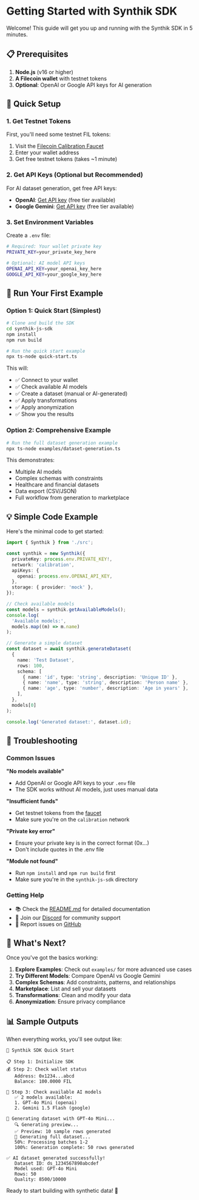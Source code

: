 # Getting Started with Synthik SDK

Welcome! This guide will get you up and running with the Synthik SDK in 5 minutes.

## 📋 Prerequisites

1. **Node.js** (v16 or higher)
2. **A Filecoin wallet** with testnet tokens
3. **Optional**: OpenAI or Google API keys for AI generation

## 🚀 Quick Setup

### 1. Get Testnet Tokens

First, you'll need some testnet FIL tokens:

1. Visit the [Filecoin Calibration Faucet](https://faucet.calibration.fildev.network/)
2. Enter your wallet address
3. Get free testnet tokens (takes ~1 minute)

### 2. Get API Keys (Optional but Recommended)

For AI dataset generation, get free API keys:

- **OpenAI**: [Get API key](https://platform.openai.com/api-keys) (free tier available)
- **Google Gemini**: [Get API key](https://aistudio.google.com/app/apikey) (free tier available)

### 3. Set Environment Variables

Create a `.env` file:

```bash
# Required: Your wallet private key
PRIVATE_KEY=your_private_key_here

# Optional: AI model API keys
OPENAI_API_KEY=your_openai_key_here
GOOGLE_API_KEY=your_google_key_here
```

## 🎯 Run Your First Example

### Option 1: Quick Start (Simplest)

```bash
# Clone and build the SDK
cd synthik-js-sdk
npm install
npm run build

# Run the quick start example
npx ts-node quick-start.ts
```

This will:

- ✅ Connect to your wallet
- ✅ Check available AI models
- ✅ Create a dataset (manual or AI-generated)
- ✅ Apply transformations
- ✅ Apply anonymization
- ✅ Show you the results

### Option 2: Comprehensive Example

```bash
# Run the full dataset generation example
npx ts-node examples/dataset-generation.ts
```

This demonstrates:

- Multiple AI models
- Complex schemas with constraints
- Healthcare and financial datasets
- Data export (CSV/JSON)
- Full workflow from generation to marketplace

## 💡 Simple Code Example

Here's the minimal code to get started:

```typescript
import { Synthik } from './src';

const synthik = new Synthik({
  privateKey: process.env.PRIVATE_KEY!,
  network: 'calibration',
  apiKeys: {
    openai: process.env.OPENAI_API_KEY,
  },
  storage: { provider: 'mock' },
});

// Check available models
const models = synthik.getAvailableModels();
console.log(
  'Available models:',
  models.map((m) => m.name)
);

// Generate a simple dataset
const dataset = await synthik.generateDataset(
  {
    name: 'Test Dataset',
    rows: 100,
    schema: [
      { name: 'id', type: 'string', description: 'Unique ID' },
      { name: 'name', type: 'string', description: 'Person name' },
      { name: 'age', type: 'number', description: 'Age in years' },
    ],
  },
  models[0]
);

console.log('Generated dataset:', dataset.id);
```

## 🔧 Troubleshooting

### Common Issues

**"No models available"**

- Add OpenAI or Google API keys to your `.env` file
- The SDK works without AI models, just uses manual data

**"Insufficient funds"**

- Get testnet tokens from the [faucet](https://faucet.calibration.fildev.network/)
- Make sure you're on the `calibration` network

**"Private key error"**

- Ensure your private key is in the correct format (0x...)
- Don't include quotes in the .env file

**"Module not found"**

- Run `npm install` and `npm run build` first
- Make sure you're in the `synthik-js-sdk` directory

### Getting Help

- 📚 Check the [README.md](./README.md) for detailed documentation
- 💬 Join our [Discord](https://discord.gg/synthik) for community support
- 🐛 Report issues on [GitHub](https://github.com/synthik/sdk/issues)

## 🎉 What's Next?

Once you've got the basics working:

1. **Explore Examples**: Check out `examples/` for more advanced use cases
2. **Try Different Models**: Compare OpenAI vs Google Gemini
3. **Complex Schemas**: Add constraints, patterns, and relationships
4. **Marketplace**: List and sell your datasets
5. **Transformations**: Clean and modify your data
6. **Anonymization**: Ensure privacy compliance

## 📊 Sample Outputs

When everything works, you'll see output like:

```
🚀 Synthik SDK Quick Start

📋 Step 1: Initialize SDK
💰 Step 2: Check wallet status
   Address: 0x1234...abcd
   Balance: 100.0000 FIL

🤖 Step 3: Check available AI models
   ✅ 2 models available:
   1. GPT-4o Mini (openai)
   2. Gemini 1.5 Flash (google)

🎯 Generating dataset with GPT-4o Mini...
   🔍 Generating preview...
   ✅ Preview: 10 sample rows generated
   🚀 Generating full dataset...
   50%: Processing batches 1-2
   100%: Generation complete: 50 rows generated

✅ AI dataset generated successfully!
   Dataset ID: ds_1234567890abcdef
   Model used: GPT-4o Mini
   Rows: 50
   Quality: 8500/10000
```

Ready to start building with synthetic data! 🚀
